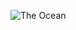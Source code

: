 ![The Ocean](https://www.sciencenewsforstudents.org/sites/default/files/scald-image/1180_CCC_ocean_acidification_rev.png)
